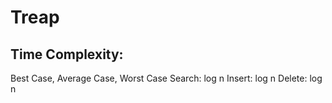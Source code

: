 # Treap

## Time Complexity:
Best Case, Average Case, Worst Case
Search: log n
Insert: log n
Delete: log n
